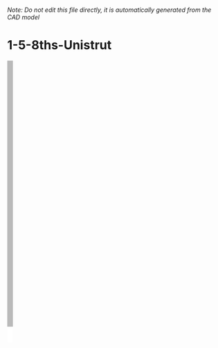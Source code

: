 ###### Note: Do not edit this file directly, it is automatically generated from the CAD model

# 1-5-8ths-Unistrut

![](/project.svg)

